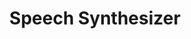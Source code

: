 ---
word: "true"

title: "Speech Synthesizer"

categories: ['']

tags: ['Speech', 'Synthesizer']

arwords: 'ناطق الكلام'

arexps: []

enwords: ['Speech Synthesizer']

enexps: []

arlexicons: 'ن'

enlexicons: 'S'

authors: ['Ruqayya Roshdy']

translators: ['']

citations: 'مقدمة في حوسبة اللغة العربية'

sources: 'مركز الملك عبدالله بن عبدالعزيز الدولي لخدمة اللغة العربية'

slug: ""
---